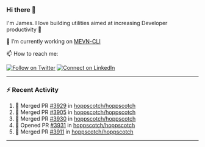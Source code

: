 ### Hi there 👋

I'm James. I love building utilities aimed at increasing Developer productivity :raised_hands: 

🔭 I’m currently working on [MEVN-CLI](https://github.com/madlabsinc/mevn-cli)

📫 How to reach me:

[![Follow on Twitter](https://img.shields.io/badge/--twitter?label=Twitter&logo=Twitter&style=social)](https://twitter.com/james_madhacks) [![Connect on LinkedIn](https://img.shields.io/badge/--linkedin?label=LinkedIn&logo=LinkedIn&style=social)](https://www.linkedin.com/in/jamesgeorge007)

---

### :zap: Recent Activity

<!--START_SECTION:activity-->
1. 🎉 Merged PR [#3929](https://github.com/hoppscotch/hoppscotch/pull/3929) in [hoppscotch/hoppscotch](https://github.com/hoppscotch/hoppscotch)
2. 🎉 Merged PR [#3905](https://github.com/hoppscotch/hoppscotch/pull/3905) in [hoppscotch/hoppscotch](https://github.com/hoppscotch/hoppscotch)
3. 🎉 Merged PR [#3930](https://github.com/hoppscotch/hoppscotch/pull/3930) in [hoppscotch/hoppscotch](https://github.com/hoppscotch/hoppscotch)
4. 💪 Opened PR [#3931](https://github.com/hoppscotch/hoppscotch/pull/3931) in [hoppscotch/hoppscotch](https://github.com/hoppscotch/hoppscotch)
5. 🎉 Merged PR [#3911](https://github.com/hoppscotch/hoppscotch/pull/3911) in [hoppscotch/hoppscotch](https://github.com/hoppscotch/hoppscotch)
<!--END_SECTION:activity-->

---

<!--
**jamesgeorge007/jamesgeorge007** is a ✨ _special_ ✨ repository because its `README.md` (this file) appears on your GitHub profile.

Here are some ideas to get you started:

- 🌱 I’m currently learning ...
- 👯 I’m looking to collaborate on ...
- 🤔 I’m looking for help with ...
- 💬 Ask me about ...
- 😄 Pronouns: ...
- ⚡ Fun fact: ...
-->
